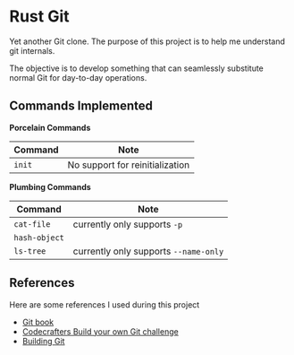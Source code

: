 # Rust Git

Yet another Git clone. The purpose of this project is to help me understand git internals.

The objective is to develop something that can seamlessly substitute normal Git for day-to-day operations.

## Commands Implemented

**Porcelain Commands**

| Command | Note                            |
|---------|---------------------------------|
| `init`  | No support for reinitialization |

**Plumbing Commands**

| Command       | Note                                  |
|---------------|---------------------------------------|
| `cat-file`    | currently only supports `-p`          |
| `hash-object` |                                       |
| `ls-tree`     | currently only supports `--name-only` |

## References

Here are some references I used during this project

- [Git book](https://git-scm.com/book/en/v2)
- [Codecrafters Build your own Git challenge](https://app.codecrafters.io/courses/git)
- [Building Git](https://shop.jcoglan.com/building-git/)
